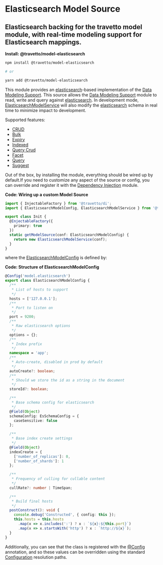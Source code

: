 <!-- This file was generated by @travetto/doc and should not be modified directly -->
<!-- Please modify https://github.com/travetto/travetto/tree/main/module/model-elasticsearch/DOC.tsx and execute "npx trv doc" to rebuild -->
# Elasticsearch Model Source

## Elasticsearch backing for the travetto model module, with real-time modeling support for Elasticsearch mappings.

**Install: @travetto/model-elasticsearch**
```bash
npm install @travetto/model-elasticsearch

# or

yarn add @travetto/model-elasticsearch
```

This module provides an [elasticsearch](https://elastic.co)-based implementation of the [Data Modeling Support](https://github.com/travetto/travetto/tree/main/module/model#readme "Datastore abstraction for core operations.").  This source allows the [Data Modeling Support](https://github.com/travetto/travetto/tree/main/module/model#readme "Datastore abstraction for core operations.") module to read, write and query against [elasticsearch](https://elastic.co). In development mode, [ElasticsearchModelService](https://github.com/travetto/travetto/tree/main/module/model-elasticsearch/src/service.ts#L30) will also modify the [elasticsearch](https://elastic.co) schema in real time to minimize impact to development. 

Supported features:
   *  [CRUD](https://github.com/travetto/travetto/tree/main/module/model/src/types/crud.ts#L11)
   *  [Bulk](https://github.com/travetto/travetto/tree/main/module/model/src/types/bulk.ts#L64)
   *  [Expiry](https://github.com/travetto/travetto/tree/main/module/model/src/types/expiry.ts#L10)
   *  [Indexed](https://github.com/travetto/travetto/tree/main/module/model/src/types/indexed.ts#L11)
   *  [Query Crud](https://github.com/travetto/travetto/tree/main/module/model-query/src/types/crud.ts#L11)
   *  [Facet](https://github.com/travetto/travetto/tree/main/module/model-query/src/types/facet.ts#L14)
   *  [Query](https://github.com/travetto/travetto/tree/main/module/model-query/src/types/query.ts#L10)
   *  [Suggest](https://github.com/travetto/travetto/tree/main/module/model-query/src/types/suggest.ts#L12)

Out of the box, by installing the module, everything should be wired up by default.If you need to customize any aspect of the source or config, you can override and register it with the [Dependency Injection](https://github.com/travetto/travetto/tree/main/module/di#readme "Dependency registration/management and injection support.") module.

**Code: Wiring up a custom Model Source**
```typescript
import { InjectableFactory } from '@travetto/di';
import { ElasticsearchModelConfig, ElasticsearchModelService } from '@travetto/model-elasticsearch';

export class Init {
  @InjectableFactory({
    primary: true
  })
  static getModelSource(conf: ElasticsearchModelConfig) {
    return new ElasticsearchModelService(conf);
  }
}
```

where the [ElasticsearchModelConfig](https://github.com/travetto/travetto/tree/main/module/model-elasticsearch/src/config.ts#L11) is defined by:

**Code: Structure of ElasticsearchModelConfig**
```typescript
@Config('model.elasticsearch')
export class ElasticsearchModelConfig {
  /**
   * List of hosts to support
   */
  hosts = ['127.0.0.1'];
  /**
   * Port to listen on
   */
  port = 9200;
  /**
   * Raw elasticsearch options
   */
  options = {};
  /**
   * Index prefix
   */
  namespace = 'app';
  /**
   * Auto-create, disabled in prod by default
   */
  autoCreate?: boolean;
  /**
   * Should we store the id as a string in the document
   */
  storeId?: boolean;

  /**
   * Base schema config for elasticsearch
   */
  @Field(Object)
  schemaConfig: EsSchemaConfig = {
    caseSensitive: false
  };

  /**
   * Base index create settings
   */
  @Field(Object)
  indexCreate = {
    ['number_of_replicas']: 0,
    ['number_of_shards']: 1
  };

  /**
   * Frequency of culling for cullable content
   */
  cullRate?: number | TimeSpan;

  /**
   * Build final hosts
   */
  postConstruct(): void {
    console.debug('Constructed', { config: this });
    this.hosts = this.hosts
      .map(x => x.includes(':') ? x : `${x}:${this.port}`)
      .map(x => x.startsWith('http') ? x : `http://${x}`);
  }
}
```

Additionally, you can see that the class is registered with the [@Config](https://github.com/travetto/travetto/tree/main/module/config/src/decorator.ts#L13) annotation, and so these values can be overridden using the standard [Configuration](https://github.com/travetto/travetto/tree/main/module/config#readme "Configuration support") resolution paths.
